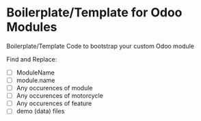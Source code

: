# Boilerplate/Template for Odoo Modules

Boilerplate/Template Code to bootstrap your custom Odoo module

Find and Replace:

- [ ] ModuleName
- [ ] module.name
- [ ] Any occurences of module
- [ ] Any occurences of motorcycle
- [ ] Any occurences of feature
- [ ] demo (data) files
